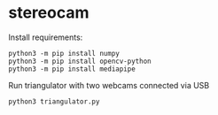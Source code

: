 # stereocam

Install requirements:
```
python3 -m pip install numpy
python3 -m pip install opencv-python
python3 -m pip install mediapipe
```

Run triangulator with two webcams connected via USB
```
python3 triangulator.py
```